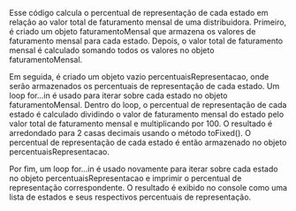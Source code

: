 Esse código calcula o percentual de representação de cada estado em relação ao valor total de faturamento mensal de uma distribuidora. Primeiro, é criado um objeto faturamentoMensal que armazena os valores de faturamento mensal para cada estado. Depois, o valor total de faturamento mensal é calculado somando todos os valores no objeto faturamentoMensal.

Em seguida, é criado um objeto vazio percentuaisRepresentacao, onde serão armazenados os percentuais de representação de cada estado. Um loop for...in é usado para iterar sobre cada estado no objeto faturamentoMensal. Dentro do loop, o percentual de representação de cada estado é calculado dividindo o valor de faturamento mensal do estado pelo valor total de faturamento mensal e multiplicando por 100. O resultado é arredondado para 2 casas decimais usando o método toFixed(). O percentual de representação de cada estado é então armazenado no objeto percentuaisRepresentacao.

Por fim, um loop for...in é usado novamente para iterar sobre cada estado no objeto percentuaisRepresentacao e imprimir o percentual de representação correspondente. O resultado é exibido no console como uma lista de estados e seus respectivos percentuais de representação.